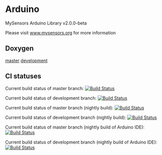 Arduino
=======

MySensors Arduino Library v2.0.0-beta

Please visit www.mysensors.org for more information

Doxygen
-------
[master](https://ci.mysensors.org/job/MySensorsArduino/branch/master/Doxygen_HTML/index.html) [development](https://ci.mysensors.org/job/MySensorsArduino/branch/development/Doxygen_HTML/index.html)

CI statuses
-----------
Current build status of master branch: [![Build Status](http://ci.mysensors.org/job/MySensorsArduino/branch/master/badge/icon)](http://ci.mysensors.org/job/MySensorsArduino/branch/master/)

Current build status of development branch: [![Build Status](http://ci.mysensors.org/job/MySensorsArduino/branch/development/badge/icon)](http://ci.mysensors.org/job/MySensorsArduino/branch/development/)

Current build status of master branch (nightly build): [![Build Status](http://ci.mysensors.org/job/MySensorsArduinoNightly/branch/master/badge/icon)](http://ci.mysensors.org/job/MySensorsArduinoNightly/branch/master/)

Current build status of development branch (nightly build): [![Build Status](http://ci.mysensors.org/job/MySensorsArduinoNightly/branch/development/badge/icon)](http://ci.mysensors.org/job/MySensorsArduinoNightly/branch/development/)

Current build status of master branch (nightly build of Arduino IDE): [![Build Status](http://ci.mysensors.org/job/MySensorsArduinoNightlyIDE/branch/master/badge/icon)](http://ci.mysensors.org/job/MySensorsArduinoNightlyIDE/branch/master/)

Current build status of development branch (nightly build of Arduino IDE): [![Build Status](http://ci.mysensors.org/job/MySensorsArduinoNightlyIDE/branch/development/badge/icon)](http://ci.mysensors.org/job/MySensorsArduinoNightlyIDE/branch/development/)
